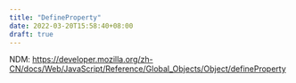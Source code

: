 ```yaml
---
title: "DefineProperty"
date: 2022-03-20T15:58:40+08:00
draft: true
---
```


NDM: https://developer.mozilla.org/zh-CN/docs/Web/JavaScript/Reference/Global_Objects/Object/defineProperty

